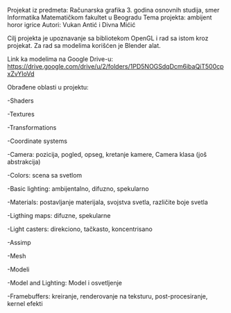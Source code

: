  Projekat iz predmeta: Računarska grafika
 3. godina osnovnih studija, smer Informatika Matematičkom fakultet u Beogradu
 Tema projekta: ambijent horor igrice 
 Autori: Vukan Antić i Divna Mićić
 
Cilj projekta je upoznavanje sa bibliotekom OpenGL i rad sa istom kroz projekat.
Za rad sa modelima korišćen je Blender alat.

Link ka modelima na Google Drive-u:
https://drive.google.com/drive/u/2/folders/1PD5NOGSdqDcm6ibaQiT500cpxZvYIoVd

Obrađene oblasti u projektu:

-Shaders

-Textures

-Transformations

-Coordinate systems

-Camera: pozicija, pogled, opseg, kretanje kamere, Camera klasa (još abstrakcija)

-Colors: scena sa svetlom

-Basic lighting: ambijentalno, difuzno, spekularno

-Materials: postavljanje materijala, svojstva svetla, različite boje svetla

-Ligthing maps: difuzne, spekularne

-Light casters: direkciono, tačkasto, koncentrisano

-Assimp

-Mesh

-Modeli

-Model and Lighting: Model i osvetljenje

-Framebuffers: kreiranje, renderovanje na teksturu, post-procesiranje, kernel efekti
